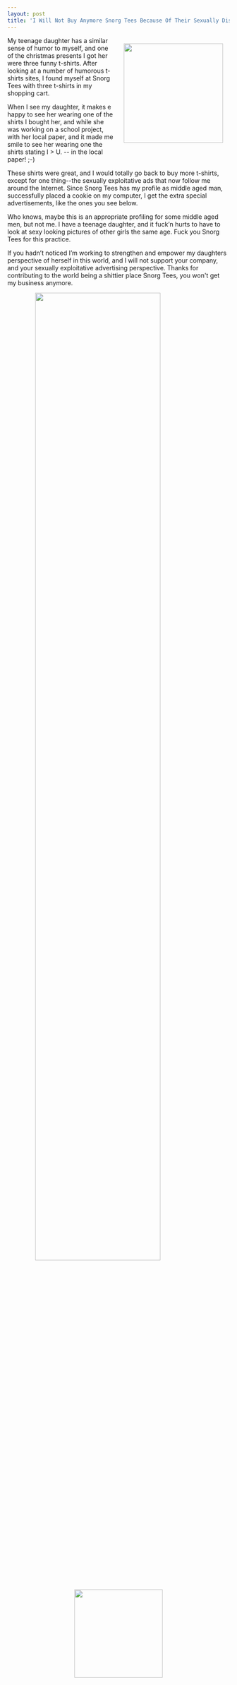 ```yaml
---
layout: post
title: 'I Will Not Buy Anymore Snorg Tees Because Of Their Sexually Disturbing Advertising Practices'
---
```

<p><img style="padding: 15px;" src="http://kinlane-productions.s3.amazonaws.com/api-evangelist-site/blog/kaia-lane-journalist.jpg" alt="" width="225" align="right" /></p>
<p>My teenage daughter has a similar sense of humor to myself, and one of the christmas presents I got her were three funny t-shirts. After looking at a number of humorous t-shirts sites, I found myself at Snorg Tees with three t-shirts in my shopping cart.</p>
<p>When I see my daughter, it makes e happy to see her wearing one of the shirts I bought her, and while she was working on a school project, with her local paper, and it made me smile to see her wearing one the shirts stating I &gt; U. -- in the local paper! ;-)</p>
<p>These shirts were great, and I would totally go back to buy more t-shirts, except for one thing--the sexually exploitative ads that now follow me around the Internet. Since Snorg Tees has my profile as middle aged man, successfully placed a cookie on my computer, I get the extra special advertisements, like the ones you see below.</p>
<p>Who knows, maybe this is an appropriate profiling for some middle aged men, but not me. I have a teenage daughter, and it fuck&rsquo;n hurts to have to look at sexy looking pictures of other girls the same age. Fuck you Snorg Tees for this practice.</p>
<p>If you hadn&rsquo;t noticed I&rsquo;m working to strengthen and empower my daughters perspective of herself in this world, and I will not support your company, and your sexually exploitative advertising perspective. Thanks for contributing to the world being a shittier place Snorg Tees, you won't get my business anymore.</p>
<p><img style="display: block; margin-left: auto; margin-right: auto;" src="http://kinlane-productions.s3.amazonaws.com/api-evangelist-site/blog/creepy-advertising-targeting.png" alt="" width="75%" /></p>
<p><img style="display: block; margin-left: auto; margin-right: auto;" src="http://kinlane-productions.s3.amazonaws.com/api-evangelist-site/blog/snorg-tee-two.png" alt="" width="200" /></p>